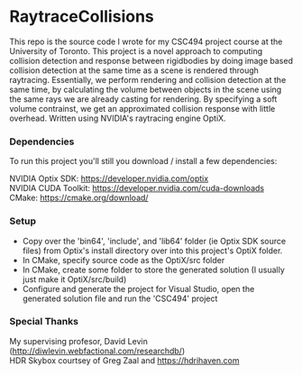 # RaytraceCollisions
This repo is the source code I wrote for my CSC494 project course at the University of Toronto. This project is a novel approach to computing collision detection and response between rigidbodies by doing image based collision detection at the same time as a scene is rendered through raytracing. Essentially, we perform rendering and collision detection at the same time, by calculating the volume between objects in the scene using the same rays we are already casting for rendering. By specifying a soft volume contrainst, we get an approximated collision response with little overhead. Written using NVIDIA's raytracing engine OptiX.

### Dependencies 
To run this project you'll still you download / install a few dependencies:
  
NVIDIA Optix SDK: https://developer.nvidia.com/optix  
NVIDIA CUDA Toolkit: https://developer.nvidia.com/cuda-downloads  
CMake: https://cmake.org/download/  
  
### Setup
- Copy over the 'bin64', 'include', and 'lib64' folder (ie Optix SDK source files) from Optix's install directory over into this project's OptiX folder.
- In CMake, specify source code as the OptiX/src folder
- In CMake, create some folder to store the generated solution (I usually just make it OptiX/src/build)
- Configure and generate the project for Visual Studio, open the generated solution file and run the 'CSC494' project
  
### Special Thanks
My supervising profesor, David Levin (http://diwlevin.webfactional.com/researchdb/)  
HDR Skybox courtsey of Greg Zaal and https://hdrihaven.com  

